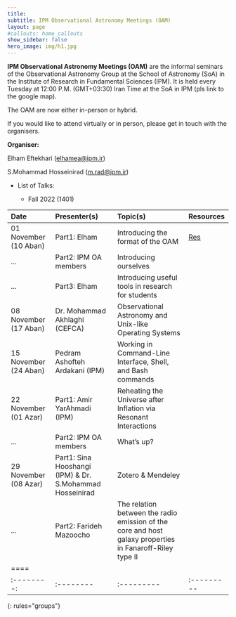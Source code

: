```yaml
---
title: 
subtitle: IPM Observational Astronomy Meetings (OAM)
layout: page
#callouts: home_callouts
show_sidebar: false
hero_image: img/h1.jpg
---
```


**IPM Observational Astronomy Meetings (OAM)** are the informal seminars of the Observational Astronomy Group at the School of Astronomy (SoA) in the Institute of Research in Fundamental Sciences (IPM). It is held every Tuesday at 12:00 P.M. (GMT+03:30) Iran Time at the SoA in IPM (pls link to the google map).

The OAM are now either in-person or hybrid.

If you would like to attend virtually or in person, please get in touch with the organisers.

**Organiser:**

Elham Eftekhari (elhamea@ipm.ir)

S.Mohammad Hosseinirad (m.rad@ipm.ir)

- List of Talks:

  - Fall 2022 (1401)



| Date | Presenter(s) | Topic(s) | Resources |
|:--------|:--------|:---------|:---------|
|01 November (10 Aban)|Part1: Elham           | Introducing the format of the OAM                 |[Res](useful-links)|
|...                  |Part2: IPM OA members  | Introducing ourselves                             ||
|...                  |Part3: Elham           | Introducing useful tools in research for students ||
|08 November (17 Aban)|Dr. Mohammad Akhlaghi (CEFCA)|Observational Astronomy and Unix-like Operating Systems||
|15 November (24 Aban)|Pedram Ashofteh Ardakani (IPM)|Working in Command-Line Interface, Shell, and Bash commands||
|22 November (01 Azar)|Part1: Amir YarAhmadi (IPM)|Reheating the Universe after Inflation via Resonant Interactions||
|...                  |Part2: IPM OA members|What’s up?||
|29 November (08 Azar)|Part1: Sina Hooshangi (IPM) & Dr. S.Mohammad Hosseinirad|Zotero & Mendeley||
|...|Part2: Farideh Mazoocho|The relation between the radio emission of the core and host galaxy properties in Fanaroff-Riley type II||
|====
|:--------:|:--------|:---------|:---------|
{: rules="groups"}

